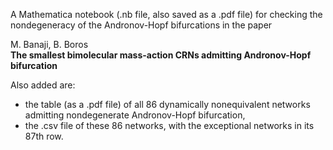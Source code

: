 A Mathematica notebook (.nb file, also saved as a .pdf file) for checking the  
nondegeneracy of the Andronov-Hopf bifurcations in the paper  

M. Banaji, B. Boros  
**The smallest bimolecular mass-action CRNs admitting Andronov-Hopf bifurcation**  

Also added are:
* the table (as a .pdf file) of all 86 dynamically nonequivalent networks admitting nondegenerate Andronov-Hopf bifurcation,
* the .csv file of these 86 networks, with the exceptional networks in its 87th row.
